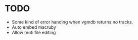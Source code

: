 TODO
====

* Some kind of error handing when vgmdb returns no tracks.
* Auto embed macruby 
* Allow muti file editing